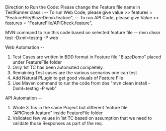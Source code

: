 Direction to Run the Code:
Please change the Feature file name in TestRunner class :
-- To run Web Code, please give value >> features = "FeatureFile/BlazeDemo.feature",
-- To run API Code, please give Value >> features = "FeatureFile/APICheck.feature",

MVN command to run this code based on selected feature file --
mvn clean test -Dxml=testng -P web

Web Automation --
1. Test Cases are written in BDD format in Feature file "BlazeDemo" placed under FeatureFile folder
2. Only 1st TC has been automated completely. 
3. Remaining Test cases are the various scenarios one can test
4. Add Natural PLugin to get good visuals of Feature File
5. Use Maven command to run the code from dos "mvn clean install -Dxml=testng -P web"



API Automation --
1. Wrote 3 Tcs in the same Project but different feature file "APICheck.feature" inside FeatureFile folder
2. Validated few values in 1st TC based on assumption that we need to validate those Responses as part of the req.


